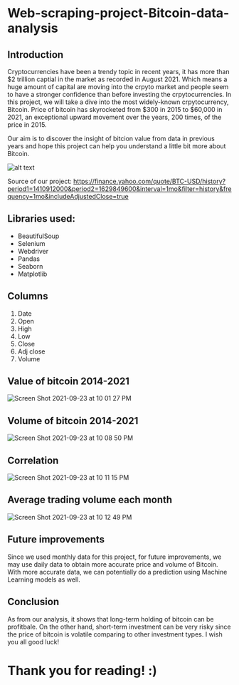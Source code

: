 # Web-scraping-project-Bitcoin-data-analysis

## Introduction
Cryptocurrencies have been a trendy topic in recent years, it has more than $2 trillion captial in the market as recorded in August 2021. Which means a huge amount of capital are moving into the crpyto market and people seem to have a stronger confidence than before investing the crpytocurrencies.
In this project, we will take a dive into the most widely-known crpytocurrency, Bitcoin. Price of bitcoin has skyrocketed from $300 in 2015 to $60,000 in 2021, an exceptional upward movement over the years, 200 times, of the price in 2015.

Our aim is to discover the insight of bitcion value from data in previous years and hope this project can help you understand a little bit more about Bitcoin.


![alt text](https://cdn.i-scmp.com/sites/default/files/d8/images/canvas/2021/03/17/652592dc-d6f4-4c4b-858c-0f974e812f37_e72b9959.jpg)

Source of our project: <https://finance.yahoo.com/quote/BTC-USD/history?period1=1410912000&period2=1629849600&interval=1mo&filter=history&frequency=1mo&includeAdjustedClose=true>


## Libraries used: 
- BeautifulSoup
- Selenium
- Webdriver
- Pandas
- Seaborn
- Matplotlib


## Columns
1. Date
2. Open
3. High
4. Low
5. Close
6. Adj close
7. Volume


## Value of bitcoin 2014-2021
![Screen Shot 2021-09-23 at 10 01 27 PM](https://user-images.githubusercontent.com/88356863/134521449-33b5c04b-d13b-4c6d-a284-eb1eba5c93df.png)


## Volume of bitcoin 2014-2021
![Screen Shot 2021-09-23 at 10 08 50 PM](https://user-images.githubusercontent.com/88356863/134522728-43d7b332-974e-4c91-b584-be4e253f1647.png)


## Correlation 
![Screen Shot 2021-09-23 at 10 11 15 PM](https://user-images.githubusercontent.com/88356863/134523122-d7e0420b-23c5-42d5-b4e7-ad89cfcff963.png)


## Average trading volume each month
![Screen Shot 2021-09-23 at 10 12 49 PM](https://user-images.githubusercontent.com/88356863/134523465-5349df3d-5b43-479a-a26b-afe3b6710d5b.png)


## Future improvements
Since we used monthly data for this project, for future improvements, we may use daily data to obtain more accurate price and volume of Bitcoin.
With more accurate data, we can potentially do a prediction using Machine Learning models as well.


## Conclusion
As from our analysis, it shows that long-term holding of bitcoin can be profitbale. On the other hand, short-term investment can be very risky since the price of bitcoin is volatile comparing to other investment types.
I wish you all good luck!


# Thank you for reading! :)
